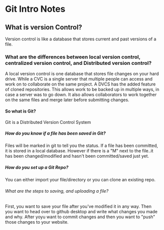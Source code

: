 # Git Intro Notes

 ## What is version Control?

 Version control is like a database that stores current and past versions of a file.

 ### What are the differences between local version control, centralized version control, and Distributed version control?

 A local version control is one database that stores file changes on your hard drive. While a CVC is a single server that multiple people can access and work on to collaborate on the same project. A DVCS has the added feature of cloned repositories. This allows work to be backed up in multiple ways, in case a server was to go down. It also allows collaborators to work together on the same files and merge later before submitting changes.

 #### So what is Git?

 Git is a Distributed Version Control System

 ##### How do you know if a file has been saved in Git? 

 Files  will be marked in git to tell you the status. If a file has been committed, it is stored in a local database. However if there is a "M" next to the file..it has been changed/modified and hasn't been committed/saved just yet.

 ##### How do you set up a Git Repo? 

 You can either import your file/directory or you can clone an existing repo. 

 ###### What are the steps to saving, and uploading a file?

 First, you want to save your file after you've modified it in any way. Then you want to head over to github desktop and write what changes you made and why. After yoyu want to commit changes and then you want to "push" those changes to your website.